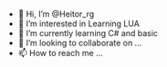 - 👋 Hi, I’m @Heitor_rg
- 👀 I’m interested in Learning LUA
- 🌱 I’m currently learning C# and basic
- 💞️ I’m looking to collaborate on ...
- 📫 How to reach me ...

<!---
HeitorBalla/HeitorBalla is a ✨ special ✨ repository because its `README.md` (this file) appears on your GitHub profile.
You can click the Preview link to take a look at your changes.
--->

